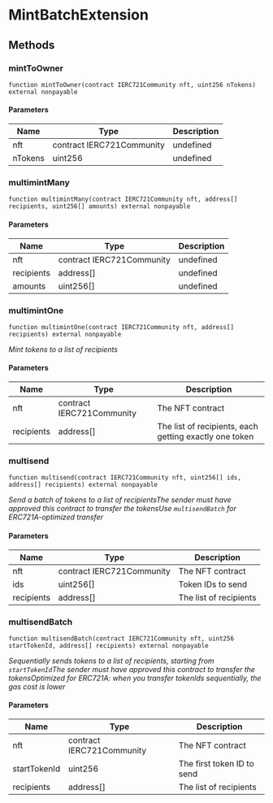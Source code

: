 # MintBatchExtension









## Methods

### mintToOwner

```solidity
function mintToOwner(contract IERC721Community nft, uint256 nTokens) external nonpayable
```





#### Parameters

| Name | Type | Description |
|---|---|---|
| nft | contract IERC721Community | undefined |
| nTokens | uint256 | undefined |

### multimintMany

```solidity
function multimintMany(contract IERC721Community nft, address[] recipients, uint256[] amounts) external nonpayable
```





#### Parameters

| Name | Type | Description |
|---|---|---|
| nft | contract IERC721Community | undefined |
| recipients | address[] | undefined |
| amounts | uint256[] | undefined |

### multimintOne

```solidity
function multimintOne(contract IERC721Community nft, address[] recipients) external nonpayable
```



*Mint tokens to a list of recipients*

#### Parameters

| Name | Type | Description |
|---|---|---|
| nft | contract IERC721Community | The NFT contract |
| recipients | address[] | The list of recipients, each getting exactly one token |

### multisend

```solidity
function multisend(contract IERC721Community nft, uint256[] ids, address[] recipients) external nonpayable
```



*Send a batch of tokens to a list of recipientsThe sender must have approved this contract to transfer the tokensUse `multisendBatch` for ERC721A-optimized transfer*

#### Parameters

| Name | Type | Description |
|---|---|---|
| nft | contract IERC721Community | The NFT contract |
| ids | uint256[] | Token IDs to send |
| recipients | address[] | The list of recipients |

### multisendBatch

```solidity
function multisendBatch(contract IERC721Community nft, uint256 startTokenId, address[] recipients) external nonpayable
```



*Sequentially sends tokens to a list of recipients, starting from `startTokenId`The sender must have approved this contract to transfer the tokensOptimized for ERC721A: when you transfer tokenIds sequentially, the gas cost is lower*

#### Parameters

| Name | Type | Description |
|---|---|---|
| nft | contract IERC721Community | The NFT contract |
| startTokenId | uint256 | The first token ID to send |
| recipients | address[] | The list of recipients |




